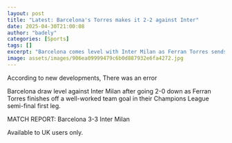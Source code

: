 ```yaml
---
layout: post
title: "Latest: Barcelona's Torres makes it 2-2 against Inter"
date: 2025-04-30T21:00:08
author: "badely"
categories: [Sports]
tags: []
excerpt: "Barcelona comes level with Inter Milan as Ferran Torres sends equalising goal in Champions League semi-final."
image: assets/images/906ea09999479c6b0d887932e6fa4272.jpg
---
```


According to new developments, There was an error

Barcelona draw level against Inter Milan after going 2-0 down as Ferran Torres finishes off a well-worked team goal in their Champions League semi-final first leg. 

MATCH REPORT: Barcelona 3-3 Inter Milan

Available to UK users only.

